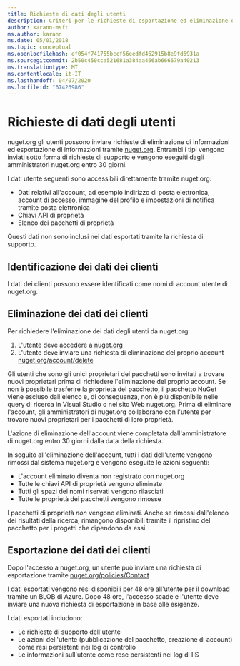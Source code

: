 ```yaml
---
title: Richieste di dati degli utenti
description: Criteri per le richieste di esportazione ed eliminazione dei dati degli utenti
author: karann-msft
ms.author: karann
ms.date: 05/01/2018
ms.topic: conceptual
ms.openlocfilehash: ef054f741755bccf56eedfd462915b8e9fd6931a
ms.sourcegitcommit: 2b50c450cca521681a384aa466ab666679a40213
ms.translationtype: MT
ms.contentlocale: it-IT
ms.lasthandoff: 04/07/2020
ms.locfileid: "67426986"
---
```

# <a name="user-data-requests"></a>Richieste di dati degli utenti

nuget.org gli utenti possono inviare richieste di eliminazione di informazioni ed esportazione di informazioni tramite [nuget.org](https://www.nuget.org). Entrambi i tipi vengono inviati sotto forma di richieste di supporto e vengono eseguiti dagli amministratori nuget.org entro 30 giorni.

I dati utente seguenti sono accessibili direttamente tramite nuget.org:

* Dati relativi all'account, ad esempio indirizzo di posta elettronica, account di accesso, immagine del profilo e impostazioni di notifica tramite posta elettronica
* Chiavi API di proprietà
* Elenco dei pacchetti di proprietà

Questi dati non sono inclusi nei dati esportati tramite la richiesta di supporto.

## <a name="identifying-customer-data"></a>Identificazione dei dati dei clienti

I dati dei clienti possono essere identificati come nomi di account utente di nuget.org.

## <a name="deleting-customer-data"></a>Eliminazione dei dati dei clienti

Per richiedere l'eliminazione dei dati degli utenti da nuget.org:

1. L'utente deve accedere a [nuget.org](https://www.nuget.org)
1. L'utente deve inviare una richiesta di eliminazione del proprio account [nuget.org/account/delete](https://www.nuget.org/account/delete)

Gli utenti che sono gli unici proprietari dei pacchetti sono invitati a trovare nuovi proprietari prima di richiedere l'eliminazione del proprio account. Se non è possibile trasferire la proprietà del pacchetto, il pacchetto NuGet viene escluso dall'elenco e, di conseguenza, non è più disponibile nelle query di ricerca in Visual Studio o nel sito Web nuget.org. Prima di eliminare l'account, gli amministratori di nuget.org collaborano con l'utente per trovare nuovi proprietari per i pacchetti di loro proprietà.

L'azione di eliminazione dell'account viene completata dall'amministratore di nuget.org entro 30 giorni dalla data della richiesta.

In seguito all'eliminazione dell'account, tutti i dati dell'utente vengono rimossi dal sistema nuget.org e vengono eseguite le azioni seguenti:

* L'account eliminato diventa non registrato con nuget.org
* Tutte le chiavi API di proprietà vengono eliminate
* Tutti gli spazi dei nomi riservati vengono rilasciati
* Tutte le proprietà dei pacchetti vengono rimosse

I pacchetti di proprietà *non* vengono eliminati. Anche se rimossi dall'elenco dei risultati della ricerca, rimangono disponibili tramite il ripristino del pacchetto per i progetti che dipendono da essi.

## <a name="exporting-customer-data"></a>Esportazione dei dati dei clienti

Dopo l'accesso a nuget.org, un utente può inviare una richiesta di esportazione tramite [nuget.org/policies/Contact](https://www.nuget.org/policies/Contact)

I dati esportati vengono resi disponibili per 48 ore all'utente per il download tramite un BLOB di Azure. Dopo 48 ore, l'accesso scade e l'utente deve inviare una nuova richiesta di esportazione in base alle esigenze.

I dati esportati includono:

* Le richieste di supporto dell'utente
* Le azioni dell'utente (pubblicazione del pacchetto, creazione di account) come resi persistenti nei log di controllo
* Le informazioni sull'utente come rese persistenti nei log di IIS

